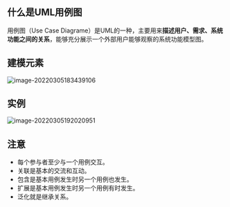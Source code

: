## 什么是UML用例图

用例图（Use Case Diagrame）是UML的一种，主要用来**描述用户、需求、系统功能之间的关系**，能够充分展示一个外部用户能够观察的系统功能模型图。

## 建模元素

![image-20220305183439106](http://reujbch3s.hn-bkt.clouddn.com/img/202203051834151.png)

## 实例

![image-20220305192020951](http://reujbch3s.hn-bkt.clouddn.com/img/202203051920009.png)

## 注意

* 每个参与者至少与一个用例交互。
* 关联是基本的交流和互动。
* 包含是基本用例发生时另一个用例也发生。
* 扩展是基本用例发生时另一个用例有时发生。
* 泛化就是继承关系。